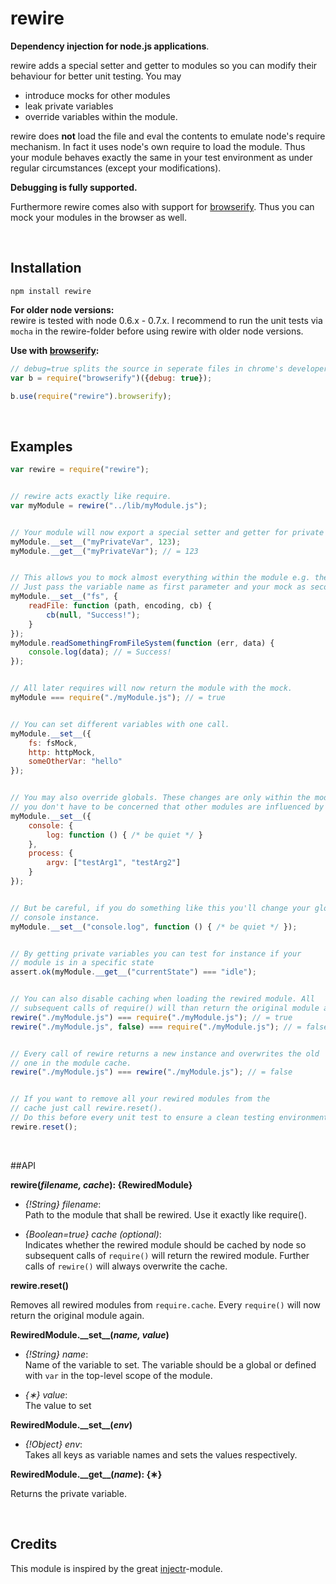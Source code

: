 rewire
=====
**Dependency injection for node.js applications**.

rewire adds a special setter and getter to modules so you can modify their behaviour for better unit testing. You may

- introduce mocks for other modules
- leak private variables
- override variables within the module.

rewire does **not** load the file and eval the contents to emulate node's require mechanism. In fact it uses node's own require to load the module. Thus your module behaves exactly the same in your test environment as under regular circumstances (except your modifications).

**Debugging is fully supported.**

Furthermore rewire comes also with support for [browserify](https://github.com/substack/node-browserify). Thus you can mock your modules in the browser as well.

<br />

Installation
------------

`npm install rewire`

**For older node versions:**<br />
rewire is tested with node 0.6.x - 0.7.x. I recommend to run the unit tests via `mocha` in the rewire-folder before using rewire with older node versions.

**Use with [browserify](https://github.com/substack/node-browserify):**<br />

```javascript
// debug=true splits the source in seperate files in chrome's developer inspector
var b = require("browserify")({debug: true});

b.use(require("rewire").browserify);
```

<br />

Examples
--------

```javascript
var rewire = require("rewire");


// rewire acts exactly like require.
var myModule = rewire("../lib/myModule.js");


// Your module will now export a special setter and getter for private variables.
myModule.__set__("myPrivateVar", 123);
myModule.__get__("myPrivateVar"); // = 123


// This allows you to mock almost everything within the module e.g. the fs-module.
// Just pass the variable name as first parameter and your mock as second.
myModule.__set__("fs", {
    readFile: function (path, encoding, cb) {
        cb(null, "Success!");
    }
});
myModule.readSomethingFromFileSystem(function (err, data) {
    console.log(data); // = Success!
});


// All later requires will now return the module with the mock.
myModule === require("./myModule.js"); // = true


// You can set different variables with one call.
myModule.__set__({
    fs: fsMock,
    http: httpMock,
    someOtherVar: "hello"
});


// You may also override globals. These changes are only within the module, so
// you don't have to be concerned that other modules are influenced by your mock.
myModule.__set__({
    console: {
        log: function () { /* be quiet */ }
    },
    process: {
        argv: ["testArg1", "testArg2"]
    }
});


// But be careful, if you do something like this you'll change your global
// console instance.
myModule.__set__("console.log", function () { /* be quiet */ });


// By getting private variables you can test for instance if your
// module is in a specific state
assert.ok(myModule.__get__("currentState") === "idle");


// You can also disable caching when loading the rewired module. All
// subsequent calls of require() will than return the original module again.
rewire("./myModule.js") === require("./myModule.js"); // = true
rewire("./myModule.js", false) === require("./myModule.js"); // = false


// Every call of rewire returns a new instance and overwrites the old
// one in the module cache.
rewire("./myModule.js") === rewire("./myModule.js"); // = false


// If you want to remove all your rewired modules from the
// cache just call rewire.reset().
// Do this before every unit test to ensure a clean testing environment.
rewire.reset();
```

<br />

##API

**rewire(***filename, cache***): {RewiredModule}**

- *{!String} filename*: <br/>
Path to the module that shall be rewired. Use it exactly like require().

- *{Boolean=true} cache (optional)*: <br />
Indicates whether the rewired module should be cached by node so subsequent calls of `require()` will
return the rewired module. Further calls of `rewire()` will always overwrite the cache.

**rewire.reset()**

Removes all rewired modules from `require.cache`. Every `require()` will now return the original module again.

**RewiredModule.&#95;&#95;set&#95;&#95;(***name, value***)**

- *{!String} name*: <br/>
Name of the variable to set. The variable should be a global or defined with `var` in the top-level
scope of the module.

- *{&lowast;} value*: <br/>
The value to set

**RewiredModule.&#95;&#95;set&#95;&#95;(***env***)**

- *{!Object} env*: <br/>
Takes all keys as variable names and sets the values respectively.

**RewiredModule.&#95;&#95;get&#95;&#95;(***name***): {&lowast;}**

Returns the private variable.

<br />

## Credits

This module is inspired by the great [injectr](https://github.com/nathanmacinnes/injectr "injectr")-module.